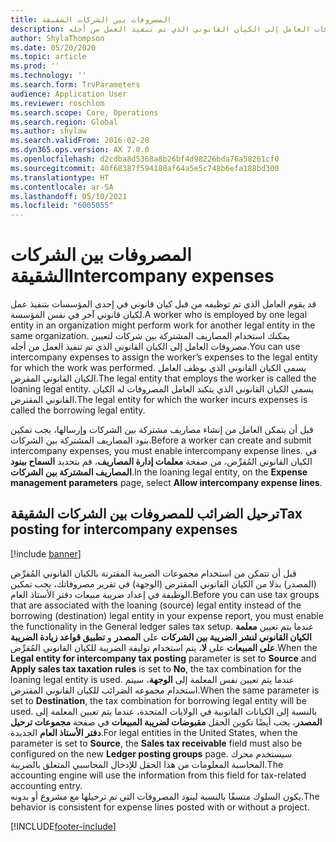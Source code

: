 ```yaml
---
title: المصروفات بين الشركات الشقيقة
description: يوفر هذا الموضوع معلومات حول كيفية استخدام المصاريف المشتركة بين شركات لتعيين مصروفات العامل إلى الكيان القانوني الذي تم تنفيذ العمل من أجله.
author: ShylaThompson
ms.date: 05/20/2020
ms.topic: article
ms.prod: ''
ms.technology: ''
ms.search.form: TrvParameters
audience: Application User
ms.reviewer: roschlom
ms.search.scope: Core, Operations
ms.search.region: Global
ms.author: shylaw
ms.search.validFrom: 2016-02-28
ms.dyn365.ops.version: AX 7.0.0
ms.openlocfilehash: d2cdba8d5368a8b26bf4d98226bda76a58261cf0
ms.sourcegitcommit: 40f68387f594180af64a5e5c748b6efa188bd300
ms.translationtype: HT
ms.contentlocale: ar-SA
ms.lasthandoff: 05/10/2021
ms.locfileid: "6005055"
---
```

# <a name="intercompany-expenses"></a><span data-ttu-id="017f4-103">المصروفات بين الشركات الشقيقة</span><span class="sxs-lookup"><span data-stu-id="017f4-103">Intercompany expenses</span></span>

<span data-ttu-id="017f4-104">قد يقوم العامل الذي تم توظيفه من قبل كيان قانوني في إحدى المؤسسات بتنفيذ عمل لكيان قانوني آخر في نفس المؤسسة.</span><span class="sxs-lookup"><span data-stu-id="017f4-104">A worker who is employed by one legal entity in an organization might perform work for another legal entity in the same organization.</span></span> <span data-ttu-id="017f4-105">يمكنك استخدام المصاريف المشتركة بين شركات لتعيين مصروفات العامل إلى الكيان القانوني الذي تم تنفيذ العمل من أجله.</span><span class="sxs-lookup"><span data-stu-id="017f4-105">You can use intercompany expenses to assign the worker’s expenses to the legal entity for which the  work was performed.</span></span> <span data-ttu-id="017f4-106">يسمى الكيان القانوني الذي يوظف العامل الكيان القانوني المقرض.</span><span class="sxs-lookup"><span data-stu-id="017f4-106">The legal entity that employs the worker is called the loaning legal entity.</span></span> <span data-ttu-id="017f4-107">يسمى الكيان القانوني الذي يتكبد العامل المصروفات له الكيان القانوني المقترض.</span><span class="sxs-lookup"><span data-stu-id="017f4-107">The legal entity for which the worker incurs expenses is called the borrowing legal entity.</span></span> 

<span data-ttu-id="017f4-108">قبل أن يتمكن العامل من إنشاء مصاريف مشتركة بين الشركات وإرسالها، يجب تمكين بنود المصاريف المشتركة بين الشركات.</span><span class="sxs-lookup"><span data-stu-id="017f4-108">Before a worker can create and submit intercompany expenses, you must enable intercompany expense lines.</span></span> <span data-ttu-id="017f4-109">في الكيان القانوني المُقرِّض، من صفحة **معلمات إدارة المصاريف**، قم بتحديد **السماح ببنود المصاريف المشتركة بين الشركات**.</span><span class="sxs-lookup"><span data-stu-id="017f4-109">In the loaning legal entity, on the **Expense management parameters** page, select **Allow intercompany expense lines**.</span></span> 

## <a name="tax-posting-for-intercompany-expenses"></a><span data-ttu-id="017f4-110">ترحيل الضرائب للمصروفات بين الشركات الشقيقة</span><span class="sxs-lookup"><span data-stu-id="017f4-110">Tax posting for intercompany expenses</span></span>

[!include [banner](../includes/banner.md)]

<span data-ttu-id="017f4-111">قبل أن تتمكن من استخدام مجموعات الضريبة المقترنة بالكيان القانوني المُقرِّض (المصدر) بدلا من الكيان القانوني المقترض (الوجهة) في تقرير مصروفاتك، يجب تمكين الوظيفة في إعداد ضريبة مبيعات دفتر الأستاذ العام.</span><span class="sxs-lookup"><span data-stu-id="017f4-111">Before you can use tax groups that are associated with the loaning (source) legal entity instead of the borrowing (destination) legal entity in your expense report, you must enable the functionality in the General ledger sales tax setup.</span></span> <span data-ttu-id="017f4-112">عندما يتم تعيين **معلمة الكيان القانوني لنشر الضريبة بين الشركات** على **المصدر** و **تطبيق قواعد زيادة الضريبة على المبيعات** على **لا**، يتم استخدام توليفة الضريبة للكيان القانوني المُقرِّض.</span><span class="sxs-lookup"><span data-stu-id="017f4-112">When the **Legal entity for intercompany tax posting** parameter is set to **Source** and **Apply sales tax taxation rules** is set to **No**, the tax combination for the loaning legal entity is used.</span></span> <span data-ttu-id="017f4-113">عندما يتم تعيين نفس المعلمة إلى **الوجهة**، سيتم استخدام مجموعه الضرائب للكيان القانوني المقترض.</span><span class="sxs-lookup"><span data-stu-id="017f4-113">When the same parameter is set to **Destination**, the tax combination for borrowing legal entity will be used.</span></span> <span data-ttu-id="017f4-114">بالنسبة إلى الكيانات القانونية في الولايات المتحدة، عندما يتم تعيين المعلمة إلى **المصدر**، يجب أيضًا تكوين الحقل **مقبوضات لضريبة المبيعات** في صفحة **مجموعات ترحيل دفتر الأستاذ العام** الجديدة.</span><span class="sxs-lookup"><span data-stu-id="017f4-114">For legal entities in the United States, when the parameter is set to **Source**, the **Sales tax receivable** field must also be configured on the new **Ledger posting groups** page.</span></span> <span data-ttu-id="017f4-115">سيستخدم محرك المحاسبة المعلومات من هذا الحقل للإدخال المحاسبي المتعلق بالضريبة.</span><span class="sxs-lookup"><span data-stu-id="017f4-115">The accounting engine will use the information from this field for tax-related accounting entry.</span></span>   
<span data-ttu-id="017f4-116">يكون السلوك متسقًا بالنسبة لبنود المصروفات التي تم ترحيلها مع مشروع أو بدونه.</span><span class="sxs-lookup"><span data-stu-id="017f4-116">The behavior is consistent for expense lines posted with or without a project.</span></span>  


[!INCLUDE[footer-include](../includes/footer-banner.md)]